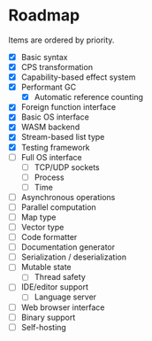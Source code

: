 # Roadmap

Items are ordered by priority.

- [x] Basic syntax
- [x] CPS transformation
- [x] Capability-based effect system
- [x] Performant GC
  - [x] Automatic reference counting
- [x] Foreign function interface
- [x] Basic OS interface
- [x] WASM backend
- [x] Stream-based list type
- [x] Testing framework
- [ ] Full OS interface
  - [ ] TCP/UDP sockets
  - [ ] Process
  - [ ] Time
- [ ] Asynchronous operations
- [ ] Parallel computation
- [ ] Map type
- [ ] Vector type
- [ ] Code formatter
- [ ] Documentation generator
- [ ] Serialization / deserialization
- [ ] Mutable state
  - [ ] Thread safety
- [ ] IDE/editor support
  - [ ] Language server
- [ ] Web browser interface
- [ ] Binary support
- [ ] Self-hosting
